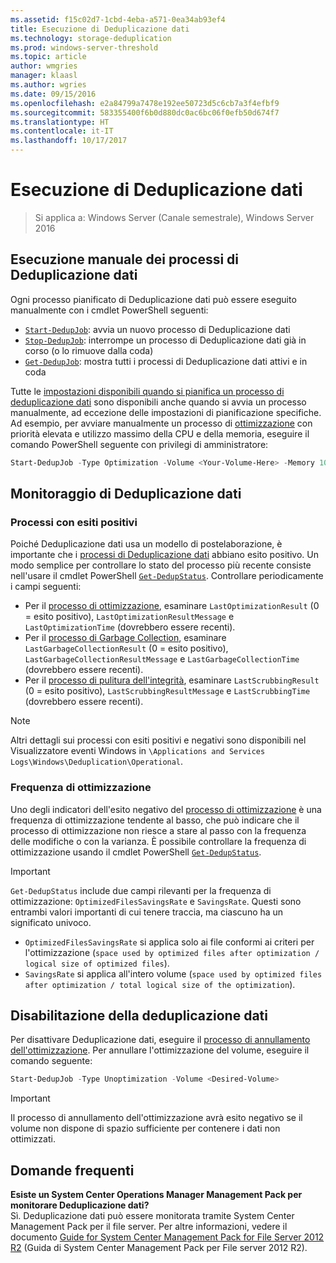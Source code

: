 ```yaml
---
ms.assetid: f15c02d7-1cbd-4eba-a571-0ea34ab93ef4
title: Esecuzione di Deduplicazione dati
ms.technology: storage-deduplication
ms.prod: windows-server-threshold
ms.topic: article
author: wmgries
manager: klaasl
ms.author: wgries
ms.date: 09/15/2016
ms.openlocfilehash: e2a84799a7478e192ee50723d5c6cb7a3f4efbf9
ms.sourcegitcommit: 583355400f6b0d880dc0ac6bc06f0efb50d674f7
ms.translationtype: HT
ms.contentlocale: it-IT
ms.lasthandoff: 10/17/2017
---
```

# <a name="running-data-deduplication"></a>Esecuzione di Deduplicazione dati

> Si applica a: Windows Server (Canale semestrale), Windows Server 2016

## <a id="running-dedup-jobs-manually"></a>Esecuzione manuale dei processi di Deduplicazione dati

Ogni processo pianificato di Deduplicazione dati può essere eseguito manualmente con i cmdlet PowerShell seguenti:
* [`Start-DedupJob`](https://technet.microsoft.com/library/hh848442.aspx): avvia un nuovo processo di Deduplicazione dati
* [`Stop-DedupJob`](https://technet.microsoft.com/library/hh848439.aspx): interrompe un processo di Deduplicazione dati già in corso (o lo rimuove dalla coda)
* [`Get-DedupJob`](https://technet.microsoft.com/library/hh848452.aspx): mostra tutti i processi di Deduplicazione dati attivi e in coda

Tutte le [impostazioni disponibili quando si pianifica un processo di deduplicazione dati](advanced-settings.md#modifying-job-schedules-available-settings) sono disponibili anche quando si avvia un processo manualmente, ad eccezione delle impostazioni di pianificazione specifiche. Ad esempio, per avviare manualmente un processo di [ottimizzazione](understand.md#job-info-optimization) con priorità elevata e utilizzo massimo della CPU e della memoria, eseguire il comando PowerShell seguente con privilegi di amministratore:

```PowerShell
Start-DedupJob -Type Optimization -Volume <Your-Volume-Here> -Memory 100 -Cores 100 -Priority High
```

## <a id="monitoring-dedup"></a>Monitoraggio di Deduplicazione dati

### <a id="monitoring-dedup-job-successes"></a>Processi con esiti positivi

Poiché Deduplicazione dati usa un modello di postelaborazione, è importante che i [processi di Deduplicazione dati](understand.md#job-info) abbiano esito positivo. Un modo semplice per controllare lo stato del processo più recente consiste nell'usare il cmdlet PowerShell [`Get-DedupStatus`](https://technet.microsoft.com/library/hh848437.aspx). Controllare periodicamente i campi seguenti:

* Per il [processo di ottimizzazione](understand.md#job-info-optimization), esaminare `LastOptimizationResult` (0 = esito positivo), `LastOptimizationResultMessage` e `LastOptimizationTime` (dovrebbero essere recenti).
* Per il [processo di Garbage Collection](understand.md#job-info-gc), esaminare `LastGarbageCollectionResult` (0 = esito positivo), `LastGarbageCollectionResultMessage` e `LastGarbageCollectionTime` (dovrebbero essere recenti).
* Per il [processo di pulitura dell'integrità](understand.md#job-info-scrubbing), esaminare `LastScrubbingResult` (0 = esito positivo), `LastScrubbingResultMessage` e `LastScrubbingTime` (dovrebbero essere recenti).

> [!Note]  
> Altri dettagli sui processi con esiti positivi e negativi sono disponibili nel Visualizzatore eventi Windows in `\Applications and Services Logs\Windows\Deduplication\Operational`.

### <a id="monitoring-dedup-optimization-rates"></a>Frequenza di ottimizzazione

Uno degli indicatori dell'esito negativo del [processo di ottimizzazione](understand.md#job-info-optimization) è una frequenza di ottimizzazione tendente al basso, che può indicare che il processo di ottimizzazione non riesce a stare al passo con la frequenza delle modifiche o con la varianza. È possibile controllare la frequenza di ottimizzazione usando il cmdlet PowerShell [`Get-DedupStatus`](https://technet.microsoft.com/library/hh848437.aspx).

> [!Important]  
> `Get-DedupStatus` include due campi rilevanti per la frequenza di ottimizzazione: `OptimizedFilesSavingsRate` e `SavingsRate`. Questi sono entrambi valori importanti di cui tenere traccia, ma ciascuno ha un significato univoco.
- `OptimizedFilesSavingsRate` si applica solo ai file conformi ai criteri per l'ottimizzazione (`space used by optimized files after optimization / logical size of optimized files`).
- `SavingsRate` si applica all'intero volume (`space used by optimized files after optimization / total logical size of the optimization`).

## <a id="disabling-dedup"></a>Disabilitazione della deduplicazione dati
Per disattivare Deduplicazione dati, eseguire il [processo di annullamento dell'ottimizzazione](understand.md#job-info-unoptimization). Per annullare l'ottimizzazione del volume, eseguire il comando seguente:

```PowerShell
Start-DedupJob -Type Unoptimization -Volume <Desired-Volume>
```

> [!Important]  
> Il processo di annullamento dell'ottimizzazione avrà esito negativo se il volume non dispone di spazio sufficiente per contenere i dati non ottimizzati.

## <a id="faq"></a>Domande frequenti
**Esiste un System Center Operations Manager Management Pack per monitorare Deduplicazione dati?**  
Sì. Deduplicazione dati può essere monitorata tramite System Center Management Pack per il file server. Per altre informazioni, vedere il documento [Guide for System Center Management Pack for File Server 2012 R2](http://download.microsoft.com/download/6/F/7/6F7A33B9-9383-48ED-9252-23C2C8AD1BDA/MPGuide_FileServer2012R2.doc) (Guida di System Center Management Pack per File server 2012 R2).
